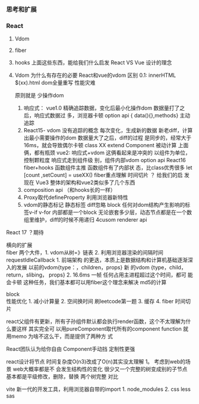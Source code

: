 ### 思考和扩展
### React
1. Vdom
2. fiber
3. hooks
上⾯这些东⻄，能给我们什么启发 React VS Vue 设计的理念

1. Vdom 为什么有存在的必要 React和vue的vdom 区别
    0.1: innerHTML $(xx).html dom全量重写 性能灾难
    
    原则就是 少操作dom
    1. 响应式： vue1.0 精确追踪数据，变化后最⼩化操作dom 数据量打了之后，响应式数据过
    多，浏览器卡顿 option api { data(){},methods} 主动追踪
    2. React15- vdom 没有追踪的概念
    每次变化，⽣成新的数据 新⽼diff，计算出最⼩需要操作的dom 数据量⼤了之后，diff的过程
    是同步的，经常⼤于16ms，就会导致偶尔卡顿 class XX extend Component 被动计算 上⾯
    俩，都有瓶颈
    vue2: 响应式+vdom 这俩看起来是冲突的 以组件为单位，控制颗粒度 响应式⾛到组件级
    别，组件内部vdom option api React16 fiber+hooks 函数组件主推 函数组件有了内部状
    态，⽐class优秀很多 let [count ,setCount] = useXX() fiber重点理解 时间切⽚ ？ 给我们的启
    发
现在 Vue3 整体的架构和vue2类似多了⼏个东⻄
    1. composition api （和hooks⻓的⼀样）
    2. Proxy取代defineProperty 利⽤浏览器新特性
    3. vdom的静态标记 静态标签 diff忽略 block 任何对dom结构产⽣影响的标签v-if v-for 内部都是⼀个block ⽆论嵌套多少层，动态节点都是在⼀个数组⾥维护，diff的时候不⽤递归 4cusom renderer api

React 17 ？期待

横向的扩展  
fiber 两个⼤件，1. vdom从树=》链表 2. 利⽤浏览器渲染的间隔时间 requestIdleCallback 1. 前端架构
的更迭，本质上是数据结构和计算机基础逐渐深⼊的发展 以前的vdom{type：，children，props} 新
的vdom {type，child，return，slibing， props} 2. 16.6ms ⼀帧 任何占⽤主进程超过这个时间，都可
能会卡顿 这种任务，我们基本都可以⽤fiber这个理念来解决 md5的计算

block  
性能优化 1. 减⼩计算量 2. 空间换时间 刷leetcode第⼀题 3. 缓存 4. fiber 时间切⽚

react⽗组件有更新，所有⼦孙组件默认都会执⾏render函数，这个不太理解为什么要这样 其实完全可
以⽤pureComponent取代所有的component function 就⽤memo 为啥不这么⼲，⽽是提供了两种⽅
式

React团队认为给你⾃由 Component⼿动挡 定制性更强

react设计将节点 时间复杂度O(n3)改成了O(n)其实没太理解 1。 考虑到web的场景 web⼤概率都是不
会发⽣结构性的变化 很少⼜⼀个完整的树变成别的⼦节点 基本都是平级修改，删除，替换 两个树完整
对⽐

vite 新⼀代的开发⼯具，利⽤浏览器⾃带的import
    1. node_modules
    2. css less sas
